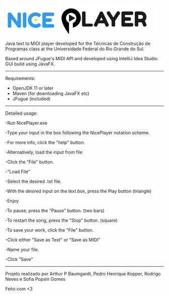 ![Nice Player](src/main/resources/tcp/projeto/niceplayer/logo.png)

Java text to MIDI player developed for the Técnicas de Construção de Programas class at the Universidade Federal do Rio Grande do Sul.

Based around JFugue's MIDI API and developed using IntelliJ Idea Studio. GUI build using JavaFX.

---
Requirements:

- OpenJDK 11 or later
- Maven (for downloading JavaFX etc)
- JFugue (included)

---

Detailed usage:

-Run NicePlayer.exe

-Type your input in the box following the NicePlayer notation scheme.

-For more info, click the "help" button.


-Alternatively, load the input from file

-Click the "File" button.

-"Load File"

-Select the desired .txt file.


-With the desired input on the text box, press the Play button (triangle)

-Enjoy

-To pause, press the "Pause" button. (two bars)

-To restart the song, press the "Stop" button. (square)


-To save your work, click the "File" button.

-Click either "Save as Text" or "Save as MIDI"

-Name your file.

-Click "Save"

---

Projeto realizado por Arthur P Baumgardt, Pedro Henrique Kopper, Rodrigo Neves e Sofia Popsin Gomes

Feito com <3